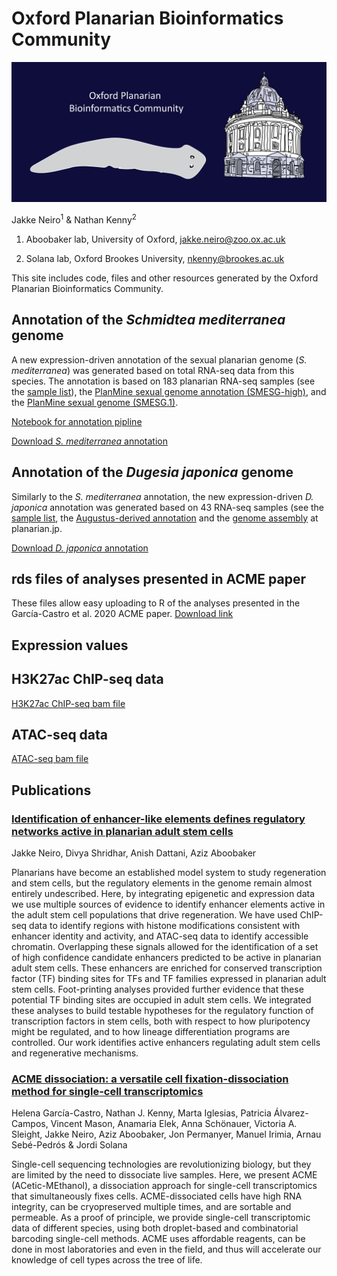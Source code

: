 # Oxford Planarian Bioinformatics Community

<img src="Asset 6OxfordPlanarian.png" alt="hi" class="inline"/>

Jakke Neiro<sup>1</sup> & Nathan Kenny<sup>2</sup>

1. Aboobaker lab, University of Oxford, <jakke.neiro@zoo.ox.ac.uk>

2. Solana lab, Oxford Brookes University, <nkenny@brookes.ac.uk>

This site includes code, files and other resources generated by the Oxford Planarian Bioinformatics Community.

## Annotation of the *Schmidtea mediterranea* genome
A new expression-driven annotation of the sexual planarian genome (*S. mediterranea*) was generated based on total RNA-seq data from this species. The annotation is based on 183 planarian RNA-seq samples (see the [sample list](https://github.com/jakke-neiro/Oxplatys/blob/gh-pages/Smed_annotation.list)), the [PlanMine sexual genome annotation (SMESG-high)](http://planmine.mpi-cbg.de/planmine/aspect.do?name=Gene%20Predictions), and the [PlanMine sexual genome (SMESG.1)](http://planmine.mpi-cbg.de/planmine/aspect.do?name=Genomes). 

[Notebook for annotation pipline](https://github.com/jakke-neiro/Oxplatys/blob/gh-pages/Annotation_Smed.ipynb)

[Download *S. mediterranea* annotation](https://github.com/jakke-neiro/Oxplatys/raw/gh-pages/Schmidtea_mediterranea_Oxford_v1.gtf.zip)

## Annotation of the *Dugesia japonica* genome
Similarly to the *S. mediterranea* annotation, the new expression-driven *D. japonica* annotation was generated based on 43 RNA-seq samples (see the [sample list](https://github.com/jakke-neiro/oxplatys/blob/gh-pages/Djap_annotation.list), the [Augustus-derived annotation](http://planarian.jp/index.html) and the [genome assembly](http://planarian.jp/index.html) at planarian.jp.  

[Download *D. japonica* annotation](https://github.com/jakke-neiro/Oxplatys/raw/gh-pages/Dugesia_japonica_Oxford_v1.gtf.zip)

## rds files of analyses presented in ACME paper
These files allow easy uploading to R of the analyses presented in the García-Castro et al. 2020 ACME paper.
[Download link](https://doi.org/10.6084/m9.figshare.13614605)

## Expression values


## H3K27ac ChIP-seq data
[H3K27ac ChIP-seq bam file](https://drive.google.com/file/d/1IvlHBln6fEFcveq89WMXh0E9kgaF-99X/view?usp=sharing)

## ATAC-seq data
[ATAC-seq bam file](https://drive.google.com/file/d/19yd18GRDfdCMRyd1AxqG3F6nVDwxzfg6/view?usp=sharing)


## Publications
### [Identification of enhancer-like elements defines regulatory networks active in planarian adult stem cells](https://www.biorxiv.org/content/10.1101/2022.02.03.479047v1)
Jakke Neiro, Divya Shridhar, Anish Dattani, Aziz Aboobaker

Planarians have become an established model system to study regeneration and stem cells, but the regulatory elements in the genome remain almost entirely undescribed. Here, by integrating epigenetic and expression data we use multiple sources of evidence to identify enhancer elements active in the adult stem cell populations that drive regeneration. We have used ChIP-seq data to identify regions with histone modifications consistent with enhancer identity and activity, and ATAC-seq data to identify accessible chromatin. Overlapping these signals allowed for the identification of a set of high confidence candidate enhancers predicted to be active in planarian adult stem cells. These enhancers are enriched for conserved transcription factor (TF) binding sites for TFs and TF families expressed in planarian adult stem cells. Foot-printing analyses provided further evidence that these potential TF binding sites are occupied in adult stem cells. We integrated these analyses to build testable hypotheses for the regulatory function of transcription factors in stem cells, both with respect to how pluripotency might be regulated, and to how lineage differentiation programs are controlled. Our work identifies active enhancers regulating adult stem cells and regenerative mechanisms.

### [ACME dissociation: a versatile cell fixation-dissociation method for single-cell transcriptomics](https://genomebiology.biomedcentral.com/articles/10.1186/s13059-021-02302-5)
Helena García-Castro, Nathan J. Kenny, Marta Iglesias, Patricia Álvarez-Campos, Vincent Mason, Anamaria Elek, Anna Schönauer, Victoria A. Sleight, Jakke Neiro, Aziz Aboobaker, Jon Permanyer, Manuel Irimia, Arnau Sebé-Pedrós & Jordi Solana

Single-cell sequencing technologies are revolutionizing biology, but they are limited by the need to dissociate live samples. Here, we present ACME (ACetic-MEthanol), a dissociation approach for single-cell transcriptomics that simultaneously fixes cells. ACME-dissociated cells have high RNA integrity, can be cryopreserved multiple times, and are sortable and permeable. As a proof of principle, we provide single-cell transcriptomic data of different species, using both droplet-based and combinatorial barcoding single-cell methods. ACME uses affordable reagents, can be done in most laboratories and even in the field, and thus will accelerate our knowledge of cell types across the tree of life.



